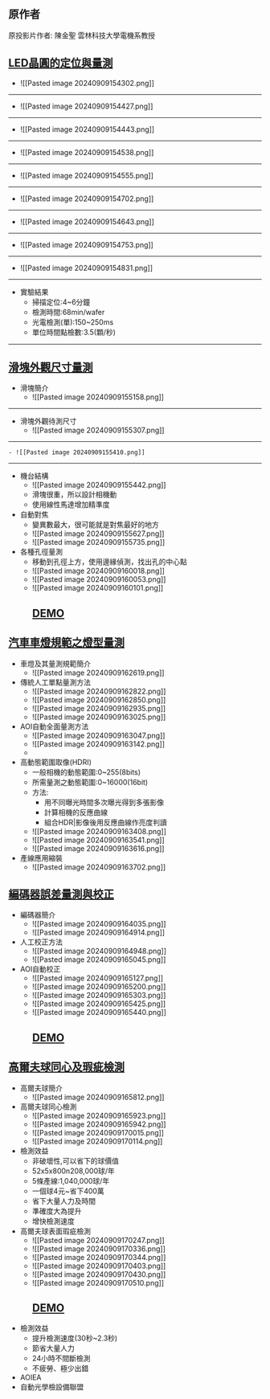 
## 原作者
原投影片作者:  陳金聖
雲林科技大學電機系教授
## [LED晶圓的定位與量測](https://www.youtube.com/watch?v=WiaFzjZL_r0&list=PLI6pJZaOCtF0yLRQrV7JOBUaAfJ8Q-elm&index=39&pp=iAQB)

- ![[Pasted image 20240909154302.png]]

---
- ![[Pasted image 20240909154427.png]]

---
- ![[Pasted image 20240909154443.png]]

---
- ![[Pasted image 20240909154538.png]]

---
- ![[Pasted image 20240909154555.png]]

---
- ![[Pasted image 20240909154702.png]]

---
- ![[Pasted image 20240909154643.png]]

---
- ![[Pasted image 20240909154753.png]]

---
- ![[Pasted image 20240909154831.png]]

---
- 實驗結果
	- 掃描定位:4~6分鐘
	- 檢測時間:68min/wafer
	- 光電檢測(單):150~250ms
	- 單位時間點檢數:3.5(顆/秒)
---
## [滑塊外觀尺寸量測](https://www.youtube.com/watch?v=Y96KDQJ04_M&list=PLI6pJZaOCtF0yLRQrV7JOBUaAfJ8Q-elm&index=40&pp=iAQB)
- 滑塊簡介
	- ![[Pasted image 20240909155158.png]]

---
- 滑塊外觀待測尺寸
	- ![[Pasted image 20240909155307.png]]

---
	- ![[Pasted image 20240909155410.png]]

---
- 機台結構
	- ![[Pasted image 20240909155442.png]]
	- 滑塊很重，所以設計相機動
	- 使用線性馬達增加精準度
- 自動對焦
	- 變異數最大，很可能就是對焦最好的地方
	- ![[Pasted image 20240909155627.png]]
	- ![[Pasted image 20240909155735.png]]
- 各種孔徑量測
	- 移動到孔徑上方，使用邊緣偵測，找出孔的中心點
	- ![[Pasted image 20240909160018.png]]
	- ![[Pasted image 20240909160053.png]]
	- ![[Pasted image 20240909160101.png]]
		## [DEMO](https://youtu.be/Y96KDQJ04_M?list=PLI6pJZaOCtF0yLRQrV7JOBUaAfJ8Q-elm&t=622)
## [汽車車燈規範之燈型量測](https://www.youtube.com/watch?v=_6tPfv8qlJc&list=PLI6pJZaOCtF0yLRQrV7JOBUaAfJ8Q-elm&index=41&pp=iAQB)
- 車燈及其量測規範簡介
	- ![[Pasted image 20240909162619.png]]
- 傳統人工單點量測方法
	- ![[Pasted image 20240909162822.png]]
	- ![[Pasted image 20240909162850.png]]
	- ![[Pasted image 20240909162935.png]]
	- ![[Pasted image 20240909163025.png]]
- AOI自動全面量測方法
	- ![[Pasted image 20240909163047.png]]
	- ![[Pasted image 20240909163142.png]]
	- 
- 高動態範圍取像(HDRI)
	- 一般相機的動態範圍:0~255(8bits)
	- 所需量測之動態範圍:0~16000(16bit)
	- 方法:
		- 用不同曝光時間多次曝光得到多張影像
		- 計算相機的反應曲線
		- 組合HDR|影像後用反應曲線作亮度判讀
	- ![[Pasted image 20240909163408.png]]
	- ![[Pasted image 20240909163541.png]]
	- ![[Pasted image 20240909163616.png]]
- 產線應用縮裝
	- ![[Pasted image 20240909163702.png]]
## [編碼器誤差量測與校正](https://www.youtube.com/watch?v=viDydEhZB5E&list=PLI6pJZaOCtF0yLRQrV7JOBUaAfJ8Q-elm&index=42&pp=iAQB)
- 編碼器簡介
	- ![[Pasted image 20240909164035.png]]
	- ![[Pasted image 20240909164914.png]]
- 人工校正方法
	- ![[Pasted image 20240909164948.png]]
	- ![[Pasted image 20240909165045.png]]
- AOI自動校正
	- ![[Pasted image 20240909165127.png]]
	- ![[Pasted image 20240909165200.png]]
	- ![[Pasted image 20240909165303.png]]
	- ![[Pasted image 20240909165425.png]]
	- ![[Pasted image 20240909165440.png]]
		## [DEMO](https://youtu.be/viDydEhZB5E?list=PLI6pJZaOCtF0yLRQrV7JOBUaAfJ8Q-elm&t=549)
## [高爾夫球同心及瑕疵檢測](https://www.youtube.com/watch?v=ZNJ51ZflU14&list=PLI6pJZaOCtF0yLRQrV7JOBUaAfJ8Q-elm&index=43&pp=iAQB)
- 高爾夫球簡介
	- ![[Pasted image 20240909165812.png]]
- 高爾夫球同心檢測
	- ![[Pasted image 20240909165923.png]]
	- ![[Pasted image 20240909165942.png]]
	- ![[Pasted image 20240909170015.png]]
	- ![[Pasted image 20240909170114.png]]
- 檢測效益
	- 非破壞性,可以省下的球價值
	- 52x5x800n208,000球/年
	- 5條產線:1,040,000球/年
	- 一個球4元~省下400萬
	- 省下大量人力及時間
	- 準確度大為提升
	- 增快檢測速度
- 高爾夫球表面瑕疵檢測
	- ![[Pasted image 20240909170247.png]]
	- ![[Pasted image 20240909170336.png]]
	- ![[Pasted image 20240909170344.png]]
	- ![[Pasted image 20240909170403.png]]
	- ![[Pasted image 20240909170430.png]]
	- ![[Pasted image 20240909170510.png]]
		## [DEMO](https://youtu.be/ZNJ51ZflU14?list=PLI6pJZaOCtF0yLRQrV7JOBUaAfJ8Q-elm&t=784)
- 檢測效益
	- 提升檢測速度(30秒~2.3秒)
	- 節省大量人力
	- 24小時不間斷檢測
	- 不疲勞、極少出錯
- AOIEA
- 自動光學檢設備聯盟